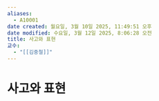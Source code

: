 ```yaml
---
aliases:
  - A10001
date created: 월요일, 3월 10일 2025, 11:49:51 오후
date modified: 수요일, 3월 12일 2025, 8:06:28 오전
title: 사고와 표현
교수:
  - "[[김중철]]"
---
```


# 사고와 표현
